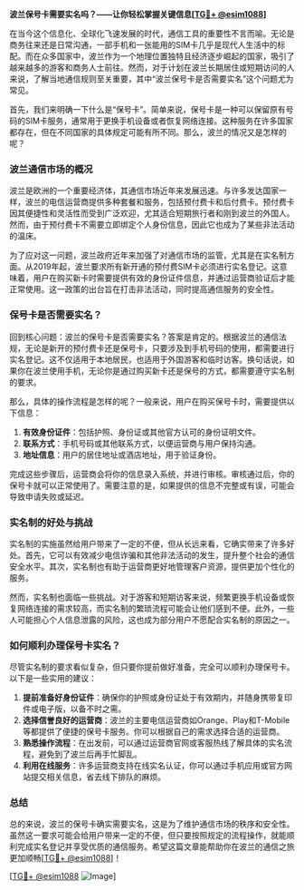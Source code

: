 **波兰保号卡需要实名吗？——让你轻松掌握关键信息[[TG💪+ @esim1088](https://t.me/s/esim1088)]**

在当今这个信息化、全球化飞速发展的时代，通信工具的重要性不言而喻。无论是商务往来还是日常沟通，一部手机和一张能用的SIM卡几乎是现代人生活中的标配。而在众多国家中，波兰作为一个地理位置独特且经济逐步崛起的国家，吸引了越来越多的游客和商务人士前往。然而，对于计划在波兰长期居住或短期访问的人来说，了解当地通信规则至关重要，其中“波兰保号卡是否需要实名”这个问题尤为常见。

首先，我们来明确一下什么是“保号卡”。简单来说，保号卡是一种可以保留原有号码的SIM卡服务，通常用于更换手机设备或者恢复网络连接。这种服务在许多国家都存在，但在不同国家的具体规定可能有所不同。那么，波兰的情况又是怎样的呢？

### 波兰通信市场的概况

波兰是欧洲的一个重要经济体，其通信市场近年来发展迅速。与许多发达国家一样，波兰的电信运营商提供多种套餐和服务，包括预付费卡和后付费卡。预付费卡因其便捷性和灵活性而受到广泛欢迎，尤其适合短期旅行者和刚到波兰的外国人。然而，由于预付费卡不需要立即绑定个人身份信息，因此它也成为了某些非法活动的温床。

为了应对这一问题，波兰政府近年来加强了对通信市场的监管，尤其是在实名制方面。从2019年起，波兰要求所有新开通的预付费SIM卡必须进行实名登记。这意味着，用户在购买新卡时需要提供有效的身份证件信息，并通过运营商验证后才能正常使用。这一政策的出台旨在打击非法活动，同时提高通信服务的安全性。

### 保号卡是否需要实名？

回到核心问题：波兰的保号卡是否需要实名？答案是肯定的。根据波兰的通信法规，无论是新开的预付费卡还是保号卡，只要涉及到手机号码的使用，都需要进行实名登记。这不仅适用于本地居民，也适用于外国游客和临时访客。换句话说，如果你在波兰使用手机，无论你是通过购买新卡还是保号的方式，都需要遵守实名制的要求。

那么，具体的操作流程是怎样的呢？一般来说，用户在购买保号卡时，需要提供以下信息：

1. **有效身份证件**：包括护照、身份证或其他官方认可的身份证明文件。
2. **联系方式**：手机号码或其他联系方式，以便运营商与用户保持沟通。
3. **地址信息**：用户的居住地址或酒店地址，用于验证身份。

完成这些步骤后，运营商会将你的信息录入系统，并进行审核。审核通过后，你的保号卡就可以正常使用了。需要注意的是，如果提供的信息不完整或有误，可能会导致申请失败或延迟。

### 实名制的好处与挑战

实名制的实施虽然给用户带来了一定的不便，但从长远来看，它确实带来了许多好处。首先，它可以有效减少电信诈骗和其他非法活动的发生，提升整个社会的通信安全水平。其次，实名制也有助于运营商更好地管理客户资源，提供更加个性化的服务。

然而，实名制也面临一些挑战。对于游客和短期访客来说，频繁更换手机设备或恢复网络连接的需求较高，而实名制的繁琐流程可能会让他们感到不便。此外，一些人可能担心个人信息泄露的风险，这也成为部分用户不愿配合实名制的原因之一。

### 如何顺利办理保号卡实名？

尽管实名制的要求看似复杂，但只要你提前做好准备，完全可以顺利办理保号卡。以下是一些实用的建议：

1. **提前准备好身份证件**：确保你的护照或身份证处于有效期内，并随身携带复印件或电子版，以备不时之需。
2. **选择信誉良好的运营商**：波兰的主要电信运营商如Orange、Play和T-Mobile等都提供了便捷的保号卡服务。你可以根据自己的需求选择合适的运营商。
3. **熟悉操作流程**：在出发前，可以通过运营商官网或客服热线了解具体的实名流程，避免到了波兰后再手忙脚乱。
4. **利用在线服务**：许多运营商支持在线实名认证，你可以通过手机应用或官方网站提交相关信息，省去线下排队的麻烦。

### 总结

总的来说，波兰的保号卡确实需要实名，这是为了维护通信市场的秩序和安全性。虽然这一要求可能会给用户带来一定的不便，但只要按照规定的流程操作，就能顺利完成实名登记并享受优质的通信服务。希望这篇文章能帮助你在波兰的通信之旅更加顺畅[[TG💪+ @esim1088](https://t.me/s/esim1088)]！

[[TG💪+ @esim1088](https://t.me/s/esim1088) ![Image](https://i.postimg.cc/4NQfJmqS/Snipaste-2025-05-13-00-14-12.png)]
